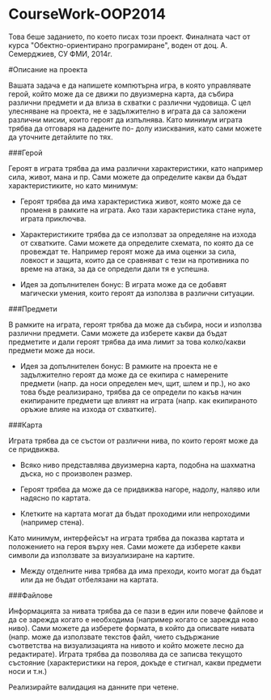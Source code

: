 CourseWork-OOP2014
==================
Това беше заданието, по което писах този проект. Финалната част от курса "Обектно-ориентирано програмиране", воден от доц. А. Семерджиев, СУ ФМИ, 2014г.

#Описание на проекта

Вашата задача е да напишете компютърна игра, в която управлявате герой, който може да 
се движи по двуизмерна карта, да събира различни предмети и да влиза в схватки с различни 
чудовища. С цел улесняване на проекта, не е задължително в играта да са заложени различни 
мисии, които героят да изпълнява. Като минимум играта трябва да отговаря на дадените по-
долу изисквания, като сами можете да уточните детайлите по тях.

###Герой

Героят в играта трябва да има различни характеристики, като например сила, живот, мана и 
пр. Сами можете да определите какви да бъдат характеристиките, но като минимум:

- Героят трябва да има характеристика живот, която може да се променя в рамките на играта. Ако тази характеристика стане нула, играта приключва.

- Характеристиките трябва да се използват за определяне на изхода от схватките. Сами можете да определите схемата, по която да се провеждат те. Например героят може да има оценки за сила, ловкост и защита, които да се сравняват с тези на противника по време на атака, за да се определи дали тя е успешна.

- Идея за допълнителен бонус:
  В играта може да се добавят магически умения, които героят да 
използва в различни ситуации.

###Предмети

В рамките на играта, героят трябва да може да събира, носи и използва различни предмети. Сами можете да изберете какви да бъдат предметите и дали героят трябва да има лимит за това колко/какви предмети може да носи.

- Идея за допълнителен бонус: В рамките на проекта не е задължително героят да може да се екипира с намерените предмети (напр. да носи определен меч, щит, шлем и пр.), но ако това бъде реализирано, трябва да се определи по какъв начин екипираните предмети ще влияят на 
играта (напр. как екипираното оръжие влияе на изхода от схватките).

###Карта

Играта трябва да се състои от различни нива, по които героят може да се придвижва. 
- Всяко ниво представлява двуизмерна карта, подобна на шахматна дъска, но с произволен размер.

- Героят трябва да може да се придвижва нагоре, надолу, наляво или надясно по картата. 

- Клетките на картата могат да бъдат проходими или непроходими (например стена).

Като минимум, интерфейсът на играта трябва да показва картата и положението на героя върху нея. Сами можете да изберете какви символи да използвате за визуализиране на картите. 

- Между отделните нива трябва да има преходи, които могат да бъдат или да не бъдат отбелязани на картата. 

###Файлове

Информацията за нивата трябва да се пази в един или повече файлове и да се зарежда когато е необходима (например когато се зарежда ново ниво). Сами можете да изберете формата, в който да описвате нивата (напр. може да използвате текстов файл, чието съдържание съответства на визуализацията на нивото и който можете лесно да редактирате).
Играта трябва да позволява да се записва текущото състояние (характеристики на героя, докъде е стигнал, какви предмети носи и т.н.) 

Реализирайте валидация на данните при четене.
